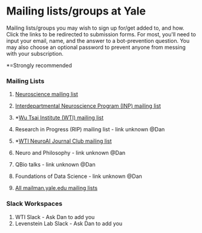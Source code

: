 # Mailing lists/groups at Yale

Mailing lists/groups you may wish to sign up for/get added to, and how. Click the links to be redirected to submission forms. For most, you'll need to input your email, name, and the answer to a bot-prevention question. You may also choose an optional password to prevent anyone from messing with your subscription.

*=Strongly recommended  

### Mailing Lists
1. [Neuroscience mailing list](https://mailman.yale.edu/mailman/listinfo/neuroscience)
2. [Interdepartmental Neuroscience Program (INP) mailing list](https://mailman.yale.edu/mailman/listinfo/inp_general)
3. *[Wu Tsai Institute (WTI) mailing list](https://mailman.yale.edu/mailman/listinfo/wti-members)
4. Research in Progress (RIP) mailing list - link unknown @Dan
5. *[WTI NeuroAI Journal Club mailing list](https://mailman.yale.edu/mailman/listinfo/wti-neuro-ai-jc)
6. Neuro and Philosophy - link unknown @Dan
7. QBio talks - link unknown @Dan
8. Foundations of Data Science - link unknown @Dan


9. [All mailman.yale.edu mailing lists](https://mailman.yale.edu/mailman/listinfo/)


### Slack Workspaces
1. WTI Slack - Ask Dan to add you
2. Levenstein Lab Slack - Ask Dan to add you
